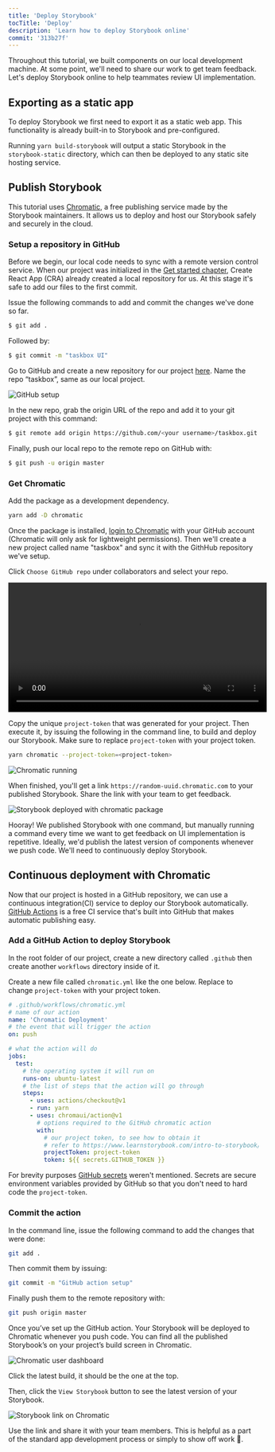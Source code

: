 ```yaml
---
title: 'Deploy Storybook'
tocTitle: 'Deploy'
description: 'Learn how to deploy Storybook online'
commit: '313b27f'
---
```


Throughout this tutorial, we built components on our local development machine. At some point, we'll need to share our work to get team feedback. Let's deploy Storybook online to help teammates review UI implementation.

## Exporting as a static app

To deploy Storybook we first need to export it as a static web app. This functionality is already built-in to Storybook and pre-configured.

Running `yarn build-storybook` will output a static Storybook in the `storybook-static` directory, which can then be deployed to any static site hosting service.

## Publish Storybook

This tutorial uses <a href="https://www.chromatic.com/">Chromatic</a>, a free publishing service made by the Storybook maintainers. It allows us to deploy and host our Storybook safely and securely in the cloud.

### Setup a repository in GitHub

Before we begin, our local code needs to sync with a remote version control service. When our project was initialized in the [Get started chapter](/react/en/get-started/), Create React App (CRA) already created a local repository for us. At this stage it's safe to add our files to the first commit.

Issue the following commands to add and commit the changes we've done so far.

```bash
$ git add .
```

Followed by:

```bash
$ git commit -m "taskbox UI"
```

Go to GitHub and create a new repository for our project [here](https://github.com/new). Name the repo “taskbox”, same as our local project.

![GitHub setup](/intro-to-storybook/github-create-taskbox.png)

In the new repo, grab the origin URL of the repo and add it to your git project with this command:

```bash
$ git remote add origin https://github.com/<your username>/taskbox.git
```

Finally, push our local repo to the remote repo on GitHub with:

```bash
$ git push -u origin master
```

### Get Chromatic

Add the package as a development dependency.

```bash
yarn add -D chromatic
```

Once the package is installed, [login to Chromatic](https://www.chromatic.com/start) with your GitHub account (Chromatic will only ask for lightweight permissions). Then we'll create a new project called name "taskbox" and sync it with the GithHub repository we've setup.

Click `Choose GitHub repo` under collaborators and select your repo.

<video autoPlay muted playsInline loop style="width:520px; margin: 0 auto;">
  <source
    src="/intro-to-storybook/chromatic-setup-learnstorybook.mp4"
    type="video/mp4"
  />
</video>

Copy the unique `project-token` that was generated for your project. Then execute it, by issuing the following in the command line, to build and deploy our Storybook. Make sure to replace `project-token` with your project token.

```bash
yarn chromatic --project-token=<project-token>
```

![Chromatic running](/intro-to-storybook/chromatic-manual-storybook-console-log.png)

When finished, you'll get a link `https://random-uuid.chromatic.com` to your published Storybook. Share the link with your team to get feedback.

![Storybook deployed with chromatic package](/intro-to-storybook/chromatic-manual-storybook-deploy-6-0.png)

Hooray! We published Storybook with one command, but manually running a command every time we want to get feedback on UI implementation is repetitive. Ideally, we'd publish the latest version of components whenever we push code. We'll need to continuously deploy Storybook.

## Continuous deployment with Chromatic

Now that our project is hosted in a GitHub repository, we can use a continuous integration(CI) service to deploy our Storybook automatically. [GitHub Actions](https://github.com/features/actions) is a free CI service that's built into GitHub that makes automatic publishing easy.

### Add a GitHub Action to deploy Storybook

In the root folder of our project, create a new directory called `.github` then create another `workflows` directory inside of it.

Create a new file called `chromatic.yml` like the one below. Replace to change `project-token` with your project token.

```yaml
# .github/workflows/chromatic.yml
# name of our action
name: 'Chromatic Deployment'
# the event that will trigger the action
on: push

# what the action will do
jobs:
  test:
    # the operating system it will run on
    runs-on: ubuntu-latest
    # the list of steps that the action will go through
    steps:
      - uses: actions/checkout@v1
      - run: yarn
      - uses: chromaui/action@v1
        # options required to the GitHub chromatic action
        with:
          # our project token, to see how to obtain it
          # refer to https://www.learnstorybook.com/intro-to-storybook/react/en/deploy/
          projectToken: project-token
          token: ${{ secrets.GITHUB_TOKEN }}
```

<div class="aside"><p>For brevity purposes <a href="https://help.github.com/en/actions/configuring-and-managing-workflows/creating-and-storing-encrypted-secrets">GitHub secrets</a> weren't mentioned. Secrets are secure environment variables provided by GitHub so that you don't need to hard code the <code>project-token</code>.</p></div>

### Commit the action

In the command line, issue the following command to add the changes that were done:

```bash
git add .
```

Then commit them by issuing:

```bash
git commit -m "GitHub action setup"
```

Finally push them to the remote repository with:

```bash
git push origin master
```

Once you’ve set up the GitHub action. Your Storybook will be deployed to Chromatic whenever you push code. You can find all the published Storybook’s on your project’s build screen in Chromatic.

![Chromatic user dashboard](/intro-to-storybook/chromatic-user-dashboard.png)

Click the latest build, it should be the one at the top.

Then, click the `View Storybook` button to see the latest version of your Storybook.

![Storybook link on Chromatic](/intro-to-storybook/chromatic-build-storybook-link.png)

<!--
And that's it, all is required is to commit and push the changes to our repository and we've successfully automated our Storybook deployment
 -->

Use the link and share it with your team members. This is helpful as a part of the standard app development process or simply to show off work 💅.
